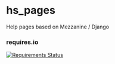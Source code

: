 # hs_pages

Help pages based on Mezzanine / Django

### requires.io

[![Requirements Status](https://requires.io/github/hydroshare/hs_pages/requirements.svg?branch=develop)](https://requires.io/github/hydroshare/hs_pages/requirements/?branch=develop)

